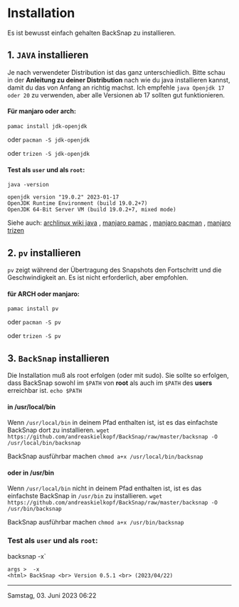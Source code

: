 # Installation
Es ist bewusst einfach gehalten BackSnap zu installieren.
## 1. `JAVA` installieren
Je nach verwendeter Distribution ist das ganz unterschiedlich. Bitte schau in der **Anleitung zu deiner Distribution** nach wie du java installieren kannst, damit du das von Anfang an richtig machst. Ich empfehle `java Openjdk 17 oder 20` zu verwenden, aber alle Versionen ab 17 sollten gut funktionieren.
#### Für manjaro oder arch:
`pamac install jdk-openjdk`

oder 
`pacman -S jdk-openjdk`

oder 
`trizen -S jdk-openjdk`
#### Test als `user` und als `root`:
`java -version`
```
openjdk version "19.0.2" 2023-01-17
OpenJDK Runtime Environment (build 19.0.2+7)
OpenJDK 64-Bit Server VM (build 19.0.2+7, mixed mode)
```
Siehe auch: [archlinux wiki java](https://wiki.archlinux.org/title/java) , [manjaro pamac](https://wiki.manjaro.org/index.php/Pamac) , [manjaro pacman](https://wiki.manjaro.org/index.php/Pacman_Overview) , [manjaro trizen](https://wiki.archlinux.de/title/Trizen) 

## 2. `pv` installieren
`pv` zeigt während der Übertragung des Snapshots den Fortschritt und die Geschwindigkeit an. Es ist nicht erforderlich, aber empfohlen.
#### für ARCH oder manjaro:
`pamac install pv`

oder 
`pacman -S pv`

oder 
`trizen -S pv`

## 3. `BackSnap` installieren
Die Installation muß als root erfolgen (oder mit sudo). Sie sollte so erfolgen, dass BackSnap sowohl im `$PATH` von **root** als auch im `$PATH` des **users** erreichbar ist.
`echo $PATH`
#### in /usr/local/bin
Wenn `/usr/local/bin` in deinem Pfad enthalten ist, ist es das einfachste BackSnap dort zu installieren.
`wget https://github.com/andreaskielkopf/BackSnap/raw/master/backsnap -O /usr/local/bin/backsnap`

BackSnap ausführbar machen
`chmod a+x /usr/local/bin/backsnap`
#### oder in /usr/bin
Wenn `/usr/local/bin` nicht in deinem Pfad enthalten ist, ist es das einfachste BackSnap in `/usr/bin` zu installieren.
`wget https://github.com/andreaskielkopf/BackSnap/raw/master/backsnap -O /usr/bin/backsnap`

BackSnap ausführbar machen
`chmod a+x /usr/bin/backsnap`
### Test als `user` und als `root`:
backsnap -x`
```
args >  -x
<html> BackSnap <br> Version 0.5.1 <br> (2023/04/22)
```
----
Samstag, 03. Juni 2023 06:22 

